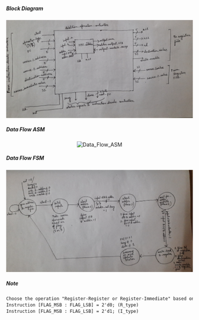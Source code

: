 
##### __Block Diagram__

<p align="center">
  <img src="./Block_Diagram.jpg?raw=true" alt="Block_Diagram"/>
</p>


##### __Data Flow ASM__

<p align="center">
  <img src="./Data_Flow_ASM.jpg?raw=true" alt="Data_Flow_ASM"/>
</p>



##### __Data Flow FSM__

<p align="center">
  <img src="./Data_Flow_FSM.jpg?raw=true" alt="Data_Flow_FSM"/>
</p>


##### __Note__

```diff prompt
Choose the operation "Register-Register or Register-Immediate" based on Flag 
Instruction [FLAG_MSB : FLAG_LSB] = 2'd0; (R_type)
Instruction [FLAG_MSB : FLAG_LSB] = 2'd1; (I_type)
```

